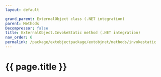 ```yaml
---
layout: default

grand_parent: ExternalObject class (.NET integration)
parent: Methods
Decompressor: false
title: ExternalObject.InvokeStatic method (.NET integration)
nav_order: 6
permalink: /package/extobjectpackage/extobjnet/methods/invokestatic
---
```

# {{ page.title }}